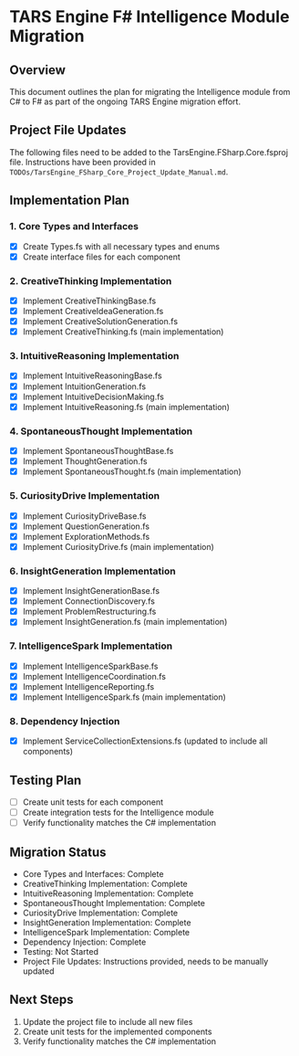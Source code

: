 ﻿# TARS Engine F# Intelligence Module Migration

## Overview
This document outlines the plan for migrating the Intelligence module from C# to F# as part of the ongoing TARS Engine migration effort.

## Project File Updates
The following files need to be added to the TarsEngine.FSharp.Core.fsproj file. Instructions have been provided in `TODOs/TarsEngine_FSharp_Core_Project_Update_Manual.md`.

## Implementation Plan

### 1. Core Types and Interfaces
- [x] Create Types.fs with all necessary types and enums
- [x] Create interface files for each component

### 2. CreativeThinking Implementation
- [x] Implement CreativeThinkingBase.fs
- [x] Implement CreativeIdeaGeneration.fs
- [x] Implement CreativeSolutionGeneration.fs
- [x] Implement CreativeThinking.fs (main implementation)

### 3. IntuitiveReasoning Implementation
- [x] Implement IntuitiveReasoningBase.fs
- [x] Implement IntuitionGeneration.fs
- [x] Implement IntuitiveDecisionMaking.fs
- [x] Implement IntuitiveReasoning.fs (main implementation)

### 4. SpontaneousThought Implementation
- [x] Implement SpontaneousThoughtBase.fs
- [x] Implement ThoughtGeneration.fs
- [x] Implement SpontaneousThought.fs (main implementation)

### 5. CuriosityDrive Implementation
- [x] Implement CuriosityDriveBase.fs
- [x] Implement QuestionGeneration.fs
- [x] Implement ExplorationMethods.fs
- [x] Implement CuriosityDrive.fs (main implementation)

### 6. InsightGeneration Implementation
- [x] Implement InsightGenerationBase.fs
- [x] Implement ConnectionDiscovery.fs
- [x] Implement ProblemRestructuring.fs
- [x] Implement InsightGeneration.fs (main implementation)

### 7. IntelligenceSpark Implementation
- [x] Implement IntelligenceSparkBase.fs
- [x] Implement IntelligenceCoordination.fs
- [x] Implement IntelligenceReporting.fs
- [x] Implement IntelligenceSpark.fs (main implementation)

### 8. Dependency Injection
- [x] Implement ServiceCollectionExtensions.fs (updated to include all components)

## Testing Plan
- [ ] Create unit tests for each component
- [ ] Create integration tests for the Intelligence module
- [ ] Verify functionality matches the C# implementation

## Migration Status
- Core Types and Interfaces: Complete
- CreativeThinking Implementation: Complete
- IntuitiveReasoning Implementation: Complete
- SpontaneousThought Implementation: Complete
- CuriosityDrive Implementation: Complete
- InsightGeneration Implementation: Complete
- IntelligenceSpark Implementation: Complete
- Dependency Injection: Complete
- Testing: Not Started
- Project File Updates: Instructions provided, needs to be manually updated

## Next Steps
1. Update the project file to include all new files
2. Create unit tests for the implemented components
3. Verify functionality matches the C# implementation
